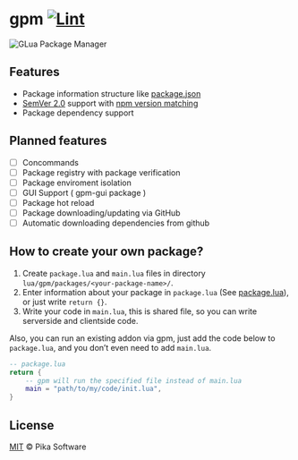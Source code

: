 # gpm [![Lint](https://github.com/Pika-Software/gpm/actions/workflows/lint.yml/badge.svg)](https://github.com/Pika-Software/gpm/actions/workflows/lint.yml)
![GLua Package Manager](https://i.imgur.com/w454Ms1.png?1)

## Features
* Package information structure like [package.json](https://docs.npmjs.com/cli/v6/configuring-npm/package-json)
* [SemVer 2.0](https://semver.org/) support with [npm version matching](https://docs.npmjs.com/cli/v6/configuring-npm/package-json#dependencies)
* Package dependency support

## Planned features
 * [ ] Concommands
 * [ ] Package registry with package verification
 * [ ] Package enviroment isolation
 * [ ] GUI Support ( gpm-gui package )
 * [ ] Package hot reload
 * [ ] Package downloading/updating via GitHub
 * [ ] Automatic downloading dependencies from github

## How to create your own package?
1. Create `package.lua` and `main.lua` files in directory `lua/gpm/packages/<your-package-name>/`.
2. Enter information about your package in `package.lua` (See [package.lua](package.lua.md)), or just write `return {}`.
3. Write your code in `main.lua`, this is shared file, so you can write serverside and clientside code.

Also, you can run an existing addon via gpm, just add the code below to `package.lua`, and you don’t even need to add `main.lua`.
```lua
-- package.lua
return {
    -- gpm will run the specified file instead of main.lua
    main = "path/to/my/code/init.lua",
}
```

## License
[MIT](LICENSE) © Pika Software
